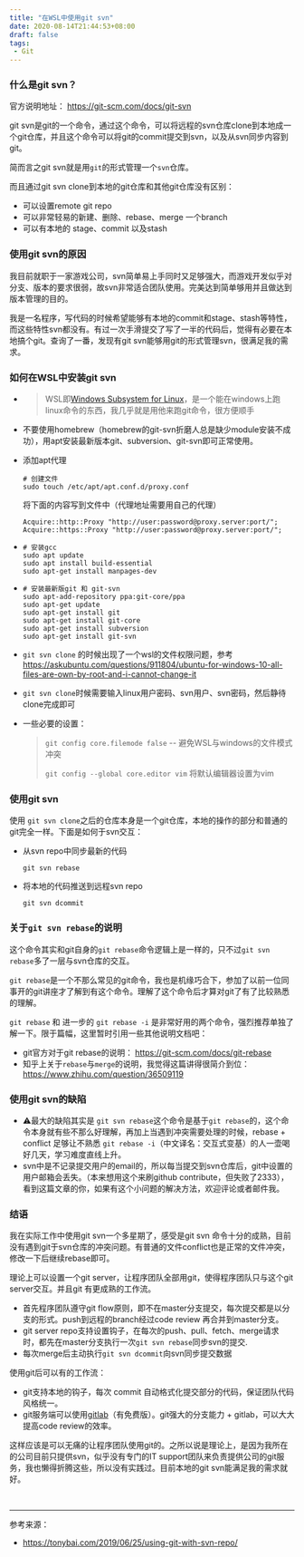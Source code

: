 ```yaml
---
title: "在WSL中使用git svn"
date: 2020-08-14T21:44:53+08:00
draft: false
tags:
 - Git
---
```


### 什么是git svn？

官方说明地址： https://git-scm.com/docs/git-svn

git svn是git的一个命令，通过这个命令，可以将远程的svn仓库clone到本地成一个git仓库，并且这个命令可以将git的commit提交到svn，以及从svn同步内容到git。

简而言之git svn就是用`git`的形式管理一个`svn`仓库。

而且通过git svn clone到本地的git仓库和其他git仓库没有区别：

- 可以设置remote git repo
- 可以非常轻易的新建、删除、rebase、merge 一个branch
- 可以有本地的 stage、commit 以及stash



### 使用git svn的原因

我目前就职于一家游戏公司，svn简单易上手同时又足够强大，而游戏开发似乎对分支、版本的要求很弱，故svn非常适合团队使用。完美达到简单够用并且做达到版本管理的目的。

我是一名程序，写代码的时候希望能够有本地的commit和stage、stash等特性，而这些特性svn都没有。有过一次手滑提交了写了一半的代码后，觉得有必要在本地搞个git。查询了一番，发现有git svn能够用git的形式管理svn，很满足我的需求。



### 如何在WSL中安装git svn

- > WSL即[Windows Subsystem for Linux](https://docs.microsoft.com/zh-cn/windows/wsl/about)，是一个能在windows上跑linux命令的东西，我几乎就是用他来跑git命令，很方便顺手

- 不要使用homebrew（homebrew的git-svn折磨人总是缺少module安装不成功），用apt安装最新版本git、subversion、git-svn即可正常使用。

 -  添加apt代理
    ```
    # 创建文件
    sudo touch /etc/apt/apt.conf.d/proxy.conf
    ```
    将下面的内容写到文件中（代理地址需要用自己的代理）
    ```
    Acquire::http::Proxy "http://user:password@proxy.server:port/";
    Acquire::https::Proxy "http://user:password@proxy.server:port/";
    ```
    
  - ```
    # 安装gcc
    sudo apt update
    sudo apt install build-essential
    sudo apt-get install manpages-dev
    ```
    
  - ```
    # 安装最新版git 和 git-svn
    sudo apt-add-repository ppa:git-core/ppa
    sudo apt-get update
    sudo apt-get install git
    sudo apt-get install git-core
    sudo apt-get install subversion
    sudo apt-get install git-svn
    ```
    
  - `git svn clone` 的时候出现了一个wsl的文件权限问题，参考 https://askubuntu.com/questions/911804/ubuntu-for-windows-10-all-files-are-own-by-root-and-i-cannot-change-it 
  
  - `git svn clone`时候需要输入linux用户密码、svn用户、svn密码，然后静待clone完成即可
  
  - 一些必要的设置：
  
    > `git config core.filemode false` -- 避免WSL与windows的文件模式冲突
    >
    > `git config --global core.editor vim` 将默认编辑器设置为vim



### 使用git svn

使用 `git svn clone`之后的仓库本身是一个git仓库，本地的操作的部分和普通的git完全一样。下面是如何于svn交互：

- 从svn repo中同步最新的代码

  ```
  git svn rebase
  ```

- 将本地的代码推送到远程svn repo

  ```
  git svn dcommit
  ```



### 关于`git svn rebase`的说明

这个命令其实和git自身的`git rebase`命令逻辑上是一样的，只不过`git svn rebase`多了一层与svn仓库的交互。

`git rebase`是一个不那么常见的git命令，我也是机缘巧合下，参加了以前一位同事开的git讲座才了解到有这个命令。理解了这个命令后才算对git了有了比较熟悉的理解。

`git rebase` 和 进一步的 `git rebase -i` 是非常好用的两个命令，强烈推荐单独了解一下。限于篇幅，这里暂时引用一些其他说明文档吧：

- git官方对于git rebase的说明： https://git-scm.com/docs/git-rebase
- 知乎上关于`rebase`与`merge`的说明，我觉得这篇讲得很简介到位： https://www.zhihu.com/question/36509119 



### 使用git svn的缺陷

- ⚠最大的缺陷其实是 `git svn rebase`这个命令是基于`git rebase`的，这个命令本身就有些不那么好理解，再加上当遇到冲突需要处理的时候，rebase + conflict 足够让不熟悉 `git rebase -i`（中文译名：交互式变基）的人一壶喝好几天，学习难度直线上升。
- svn中是不记录提交用户的email的，所以每当提交到svn仓库后，git中设置的用户邮箱会丢失。（本来想用这个来刷github contribute，但失败了2333），看到这篇文章的你，如果有这个小问题的解决方法，欢迎评论或者邮件我。



### 结语

我在实际工作中使用git svn一个多星期了，感受是git svn 命令十分的成熟，目前没有遇到git于svn仓库的冲突问题。有普通的文件conflict也是正常的文件冲突，修改一下后继续rebase即可。

理论上可以设置一个git server，让程序团队全部用git，使得程序团队只与这个git server交互。并且git 有更成熟的工作流。

- 首先程序团队遵守git flow原则，即不在master分支提交，每次提交都是以分支的形式。push到远程的branch经过code review 再合并到master分支。
- git server repo支持设置钩子，在每次的push、pull、fetch、merge请求时，都先在master分支执行一次`git svn rebase`同步svn的提交.
- 每次merge后主动执行`git svn dcommit`向svn同步提交数据

使用git后可以有的工作流：

- git支持本地的钩子，每次 commit 自动格式化提交部分的代码，保证团队代码风格统一。
- git服务端可以使用[gitlab](http://gitlab.com/)（有免费版）。git强大的分支能力 + gitlab，可以大大提高code review的效率。

这样应该是可以无痛的让程序团队使用git的。之所以说是理论上，是因为我所在的公司目前只提供svn，似乎没有专门的IT support团队来负责提供公司的git服务，我也懒得折腾这些，所以没有实践过。目前本地的git svn能满足我的需求就好。

<br>

---

参考来源：

- https://tonybai.com/2019/06/25/using-git-with-svn-repo/



